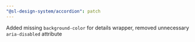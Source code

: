 ```yaml
---
"@sl-design-system/accordion": patch
---
```


Added missing `background-color` for details wrapper, removed unnecessary `aria-disabled` attribute
